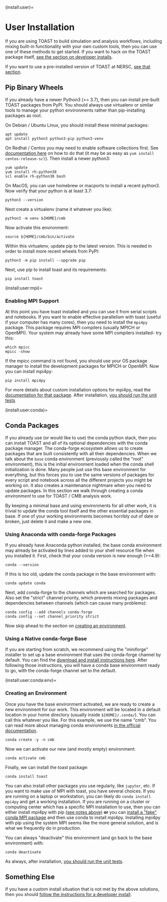 (install:user)=
# User Installation

If you are using TOAST to build simulation and analysis workflows,
including mixing built-in functionality with your own custom tools, then
you can use one of these methods to get started. If you want to hack on
the TOAST package itself, [see the section on developer installs](install:dev).

If you want to use a pre-installed version of TOAST at NERSC, [see that section](nersc:).

## Pip Binary Wheels

If you already have a newer Python3 (\>= 3.7), then you can install
pre-built TOAST packages from PyPI. You should always use virtualenv or
similar tools to manage your python environments rather than
pip-installing packages as root.

On Debian / Ubuntu Linux, you should install these minimal packages:

```{code-block} bash
apt update
apt install python3 python3-pip python3-venv
```

On Redhat / Centos you may need to enable software collections first.  See [documentation here](https://github.com/sclorg/centos-release-scl) on how to do that (it may be as easy as `yum install centos-release-scl`).  Then install a newer python3:

```{code-block} bash
yum update
yum install rh-python38
scl enable rh-python38 bash
```

On MacOS, you can use homebrew or macports to install a recent python3.
Now verify that your python is at least 3.7:

```{code-block} bash
python3 --version
```

Next create a virtualenv (name it whatever you like):

```{code-block} bash
python3 -m venv ${HOME}/cmb
```

Now activate this environment:

```{code-block} bash
source ${HOME}/cmb/bin/activate
```

Within this virtualenv, update pip to the latest version. This is needed
in order to install more recent wheels from PyPI:

```{code-block} bash
python3 -m pip install --upgrade pip
```

Next, use pip to install toast and its requirements:

```{code-block} bash
pip install toast
```

(install:user:mpi)=
### Enabling MPI Support

At this point you have toast installed and you can use it from serial
scripts and notebooks. If you want to enable effective parallelism with
toast (useful if your computer has many cores), then you need to install
the `mpi4py` package. This package requires MPI compilers (usually MPICH
or OpenMPI). Your system may already have some MPI compilers installed-
try this:

```{code-block} bash
which mpicc
mpicc -show
```

If the mpicc command is not found, you should use your OS package
manager to install the development packages for MPICH or OpenMPI. Now
you can install mpi4py:

```{code-block} bash
pip install mpi4py
```

For more details about custom installation options for mpi4py, read the
[documentation for that
package](https://mpi4py.readthedocs.io/en/stable/install.html). After installation, [you should run the unit tests](install:test)

(install:user:conda)=
## Conda Packages

If you already use (or would like to use) the conda python stack, then you can install TOAST
and all of its optional dependencies with the conda package manager. The
conda-forge ecosystem allows us to create packages that are built
consistently with all their dependencies. When we talk about the `base` conda environment (previously called the "root" environment), this is the initial environment loaded when the conda shell initialization is done.  Many people just use this base environment for everything, but this forces you to use the same versions of packages for every script and notebook across all the different projects you might be working on.  It also creates a maintenance nightmare when you need to update packages.  In this section we walk through creating a conda *environment* to use for TOAST / CMB analysis work.

By keeping a minimal base and using environments for all other work, it is trivial to update the conda tool itself and the other essential packages in base.  If one of your working environments becomes horribly out of date or broken, just delete it and make a new one.

### Using Anaconda with conda-forge Packages

If you already have Anaconda python installed, the base conda environment may already be activated by lines added to your shell resource file when you installed it.  First, check that your conda version is new enough (\>=4.9):

```{code-block} bash
conda --version
```

If this is too old, update the conda package in the base environment with:

```{code-block} bash
conda update conda
```

Next, add conda-forge to the channels which are searched for packages.  Also set the "strict" channel priority, which prevents mixing packages and dependencies between channels (which can cause many problems):

```{code-block} bash
conda config --add channels conda-forge
conda config --set channel_priority strict
```

Now skip ahead to the section on [creating an environment](install:user:conda:env).

### Using a Native conda-forge Base

If you are starting from scratch, we recommend using the "miniforge" installer to set up a base environment that uses the conda-forge channel by default.  You can find the [download and install instructions here](https://github.com/conda-forge/miniforge/#download).  After following those instructions, you will have a conda base environment ready to go, with the conda-forge channel set to the default.


(install:user:conda:env)=
### Creating an Environment

Once you have the base environment activated, we are ready to create a new environment for our work.  This environment will be located in a default location in your home directory (usually inside `${HOME}/.conda/`).  You can call this whatever you like.  For this example, we use the name "cmb".  You can read more about managing conda environments [in the official documentation](https://docs.conda.io/projects/conda/en/latest/user-guide/tasks/manage-environments.html).

```{code-block} bash
conda create -y -n cmb
```

Now we can activate our new (and mostly empty) environment:

```{code-block} bash
conda activate cmb
```

Finally, we can install the toast package:

```{code-block} bash
conda install toast
```

You can also install other packages you use regularly, like `jupyter`, etc.  If you want to make use of MPI with toast, you have several choices.  If you are running on a laptop or workstation, you can likely do `conda install mpi4py` and get a working installation.  If you are running on a cluster or computing center which has a specific MPI installation to use, then you can either install mpi4py with pip [(see notes above)](install:user:mpi) **or** you can [install a "fake" conda MPI package](https://conda-forge.org/docs/user/tipsandtricks.html#using-external-message-passing-interface-mpi-libraries) and then use conda to install mpi4py.  Installing mpi4py with pip using the system MPI seems like the more general solution, and is what we frequently do in production.

You can always "deactivate" this environment (and go back to the base environment) with:

```{code-block} bash
conda deactivate
```

As always, after installation, [you should run the unit tests](install:test).


## Something Else

If you have a custom install situation that is not met by the above
solutions, then you should [follow the instructions for a developer install](install:dev).

